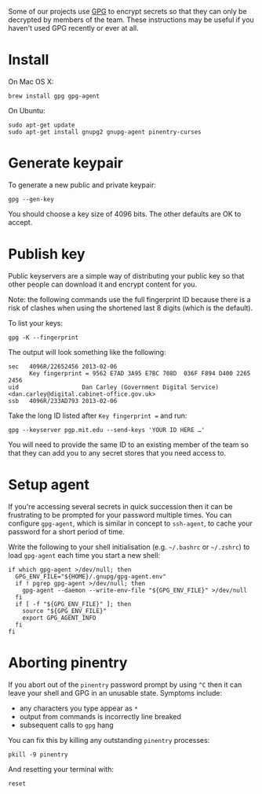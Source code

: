 Some of our projects use [GPG][] to encrypt secrets so that they can only be
decrypted by members of the team. These instructions may be useful if you
haven't used GPG recently or ever at all.

[GPG]: https://www.gnupg.org/

# Install

On Mac OS X:

    brew install gpg gpg-agent

On Ubuntu:

    sudo apt-get update
    sudo apt-get install gnupg2 gnupg-agent pinentry-curses

# Generate keypair

To generate a new public and private keypair:

    gpg --gen-key

You should choose a key size of 4096 bits. The other defaults are OK to
accept.

# Publish key

Public keyservers are a simple way of distributing your public key so that
other people can download it and encrypt content for you.

Note: the following commands use the full fingerprint ID because there is a
risk of clashes when using the shortened last 8 digits (which is the
default).

To list your keys:

    gpg -K --fingerprint

The output will look something like the following:

    sec   4096R/22652456 2013-02-06
          Key fingerprint = 9562 E7AD 3A95 E7BC 708D  036F F894 D400 2265 2456
    uid                  Dan Carley (Government Digital Service) <dan.carley@digital.cabinet-office.gov.uk>
    ssb   4096R/233AD793 2013-02-06

Take the long ID listed after `Key fingerprint =` and run:

    gpg --keyserver pgp.mit.edu --send-keys 'YOUR ID HERE …'

You will need to provide the same ID to an existing member of the team so
that they can add you to any secret stores that you need access to.

# Setup agent

If you're accessing several secrets in quick succession then it can be
frustrating to be prompted for your password multiple times. You can
configure `gpg-agent`, which is similar in concept to `ssh-agent`, to cache
your password for a short period of time.

Write the following to your shell initialisation (e.g. `~/.bashrc` or
`~/.zshrc`) to load `gpg-agent` each time you start a new shell:

    if which gpg-agent >/dev/null; then
      GPG_ENV_FILE="${HOME}/.gnupg/gpg-agent.env"
      if ! pgrep gpg-agent >/dev/null; then
        gpg-agent --daemon --write-env-file "${GPG_ENV_FILE}" >/dev/null
      fi
      if [ -f "${GPG_ENV_FILE}" ]; then
        source "${GPG_ENV_FILE}"
        export GPG_AGENT_INFO
      fi
    fi

# Aborting pinentry

If you abort out of the `pinentry` password prompt by using `^C` then it can
leave your shell and GPG in an unusable state. Symptoms include:

- any characters you type appear as `*`
- output from commands is incorrectly line breaked
- subsequent calls to `gpg` hang

You can fix this by killing any outstanding `pinentry` processes:

    pkill -9 pinentry

And resetting your terminal with:

    reset

